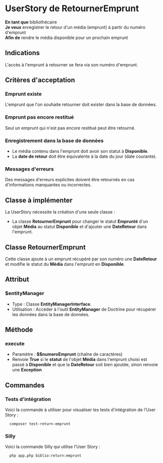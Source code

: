 # UserStory de RetournerEmprunt

**En tant que** bibliothécaire  
**Je veux** enregistrer le retour d'un média (emprunt) à partir du numéro d'emprunt   
**Afin de** rendre le média disponible pour un prochain emprunt

## Indications

L'accès à l'emprunt à retourner se fera via son numéro d'emprunt.

## Critères d'acceptation

### Emprunt existe

L'emprunt que l'on souhaite retourner doit exister dans la base de données.

### Emprunt pas encore restitué

Seul un emprunt qui n'est pas encore restitué peut être retourné.

### Enregistrement dans la base de données

- Le média contenu dans l'emprunt doit avoir son statut à **Disponible**.
- La **date de retour** doit être équivalente à la date du jour (date courante).

### Messages d'erreurs

Des messages d'erreurs explicites doivent être retournés en cas d'informations manquantes ou incorrectes.

## Classe à implémenter

La UserStory nécessite la création d'une seule classe :

- La classe **RetournerEmprunt** pour changer le statut **Emprunté** d'un objet **Média** au statut **Disponible** et d'ajouter une **DateRetour** dans l'emprunt.

## Classe RetournerEmprunt

Cette classe ajoute à un emprunt récupéré par son numéro une **DateRetour** et modifie le statut du **Média** dans l'emprunt en **Disponible**.

## Attribut

### $entityManager

- Type : Classe **EntityManagerInterface**.
- Utilisation : Accéder à l'outil **EntityManager** de Doctrine pour récupérer les données dans la base de données.

## Méthode

### execute

- Paramètre : **$$numeroEmprunt** (chaîne de caractères)
- Renvoie **True** si le **statut** de l'objet **Média** dans l'emprunt choisi est passé à **Disponible** et que la **DateRetour** soit bien ajoutée, sinon renvoie une **Exception**

## Commandes

### Tests d'intégration
Voici la commande à utiliser pour visualiser les tests d'intégration de l'User Story :
```batch
  composer test-return-emprunt
```

### Silly
Voici la commande Silly qui utilise l'User Story :
```batch
  php app.php biblio:return:emprunt
```